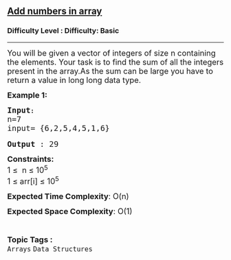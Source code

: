 <h2><a href="https://www.geeksforgeeks.org/problems/add-numbers-in-array/1?page=2&sortBy=difficulty">Add numbers in array</a></h2><h3>Difficulty Level : Difficulty: Basic</h3><hr><div class="problems_problem_content__Xm_eO"><p><span style="font-size:18px">You will be given a vector of integers of size n containing the elements. Your task is to find the sum of all the integers present in the array.As the sum can be large you have to return a value in long long data type.</span></p>

<p><span style="font-size:18px"><strong>Example 1:</strong></span></p>

<pre><strong><span style="font-size:18px">Input</span>:</strong>
<span style="font-size:18px">n=7</span>
<span style="font-size:18px">input= {6,2,5,4,5,1,6}</span>

<span style="font-size:18px"><strong>Output</strong> : 29</span></pre>

<p><span style="font-size:18px"><strong>Constraints:</strong><br>
1 ≤&nbsp; n&nbsp;≤ 10<sup>5</sup><br>
1 ≤ arr[i]&nbsp;≤ 10<sup>5</sup>&nbsp;</span></p>

<p><span style="font-size:18px"><strong>Expected Time Complexity</strong>: O(n)</span></p>

<p><span style="font-size:18px"><strong>Expected Space Complexity</strong>: O(1)</span></p>
</div><br><p><span style=font-size:18px><strong>Topic Tags : </strong><br><code>Arrays</code>&nbsp;<code>Data Structures</code>&nbsp;